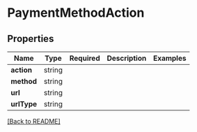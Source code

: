 # PaymentMethodAction



## Properties

| Name | Type | Required | Description | Examples |
|------------|:-------------:|:-------------:|-------------|:-------------:|
| **action** |string |  |  | | |
| **method** |string |  |  | | |
| **url** |string |  |  | | |
| **urlType** |string |  |  | | |



[[Back to README]](../../README.md)